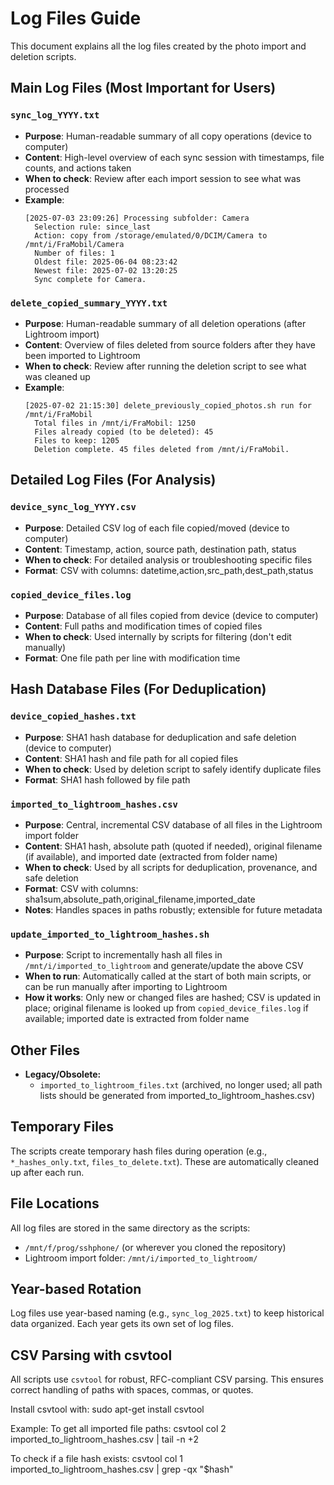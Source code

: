 # Log Files Guide

This document explains all the log files created by the photo import and deletion scripts.

## Main Log Files (Most Important for Users)

### `sync_log_YYYY.txt`
- **Purpose**: Human-readable summary of all copy operations (device to computer)
- **Content**: High-level overview of each sync session with timestamps, file counts, and actions taken
- **When to check**: Review after each import session to see what was processed
- **Example**:
  ```
  [2025-07-03 23:09:26] Processing subfolder: Camera
    Selection rule: since_last
    Action: copy from /storage/emulated/0/DCIM/Camera to /mnt/i/FraMobil/Camera
    Number of files: 1
    Oldest file: 2025-06-04 08:23:42
    Newest file: 2025-07-02 13:20:25
    Sync complete for Camera.
  ```

### `delete_copied_summary_YYYY.txt`
- **Purpose**: Human-readable summary of all deletion operations (after Lightroom import)
- **Content**: Overview of files deleted from source folders after they have been imported to Lightroom
- **When to check**: Review after running the deletion script to see what was cleaned up
- **Example**:
  ```
  [2025-07-02 21:15:30] delete_previously_copied_photos.sh run for /mnt/i/FraMobil
    Total files in /mnt/i/FraMobil: 1250
    Files already copied (to be deleted): 45
    Files to keep: 1205
    Deletion complete. 45 files deleted from /mnt/i/FraMobil.
  ```

## Detailed Log Files (For Analysis)

### `device_sync_log_YYYY.csv`
- **Purpose**: Detailed CSV log of each file copied/moved (device to computer)
- **Content**: Timestamp, action, source path, destination path, status
- **When to check**: For detailed analysis or troubleshooting specific files
- **Format**: CSV with columns: datetime,action,src_path,dest_path,status

### `copied_device_files.log`
- **Purpose**: Database of all files copied from device (device to computer)
- **Content**: Full paths and modification times of copied files
- **When to check**: Used internally by scripts for filtering (don't edit manually)
- **Format**: One file path per line with modification time

## Hash Database Files (For Deduplication)

### `device_copied_hashes.txt`
- **Purpose**: SHA1 hash database for deduplication and safe deletion (device to computer)
- **Content**: SHA1 hash and file path for all copied files
- **When to check**: Used by deletion script to safely identify duplicate files
- **Format**: SHA1 hash followed by file path

### `imported_to_lightroom_hashes.csv`
- **Purpose**: Central, incremental CSV database of all files in the Lightroom import folder
- **Content**: SHA1 hash, absolute path (quoted if needed), original filename (if available), and imported date (extracted from folder name)
- **When to check**: Used by all scripts for deduplication, provenance, and safe deletion
- **Format**: CSV with columns: sha1sum,absolute_path,original_filename,imported_date
- **Notes**: Handles spaces in paths robustly; extensible for future metadata

### `update_imported_to_lightroom_hashes.sh`
- **Purpose**: Script to incrementally hash all files in `/mnt/i/imported_to_lightroom` and generate/update the above CSV
- **When to run**: Automatically called at the start of both main scripts, or can be run manually after importing to Lightroom
- **How it works**: Only new or changed files are hashed; CSV is updated in place; original filename is looked up from `copied_device_files.log` if available; imported date is extracted from folder name

## Other Files

- **Legacy/Obsolete:**
  - `imported_to_lightroom_files.txt` (archived, no longer used; all path lists should be generated from imported_to_lightroom_hashes.csv)

## Temporary Files

The scripts create temporary hash files during operation (e.g., `*_hashes_only.txt`, `files_to_delete.txt`). These are automatically cleaned up after each run.

## File Locations

All log files are stored in the same directory as the scripts:
- `/mnt/f/prog/sshphone/` (or wherever you cloned the repository)
- Lightroom import folder: `/mnt/i/imported_to_lightroom/`

## Year-based Rotation

Log files use year-based naming (e.g., `sync_log_2025.txt`) to keep historical data organized. Each year gets its own set of log files.

## CSV Parsing with csvtool
All scripts use `csvtool` for robust, RFC-compliant CSV parsing. This ensures correct handling of paths with spaces, commas, or quotes.

Install csvtool with:
    sudo apt-get install csvtool

Example: To get all imported file paths:
    csvtool col 2 imported_to_lightroom_hashes.csv | tail -n +2

To check if a file hash exists:
    csvtool col 1 imported_to_lightroom_hashes.csv | grep -qx "$hash" 